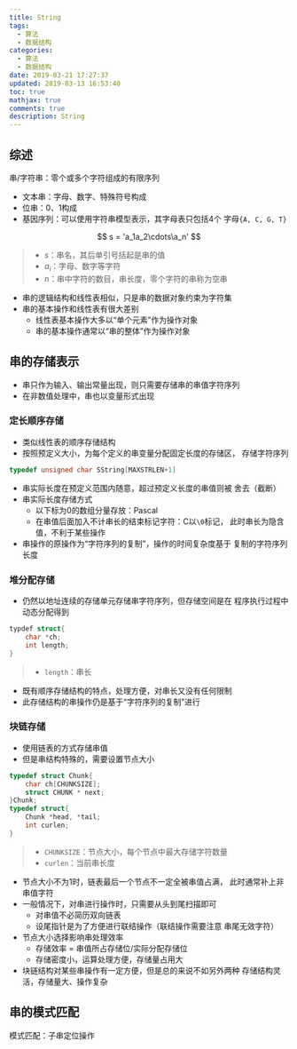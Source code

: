 ```yaml
---
title: String
tags:
  - 算法
  - 数据结构
categories:
  - 算法
  - 数据结构
date: 2019-03-21 17:27:37
updated: 2019-03-13 16:53:40
toc: true
mathjax: true
comments: true
description: String
---
```


##	综述

串/字符串：零个或多个字符组成的有限序列

-	文本串：字母、数字、特殊符号构成
-	位串：0、1构成
-	基因序列：可以使用字符串模型表示，其字母表只包括4个
	字母`{A, C, G, T}`

$$
s = 'a_1a_2\cdots\a_n'
$$

> - $s$：串名，其后单引号括起是串的值
> - $a_i$：字母、数字等字符
> - $n$：串中字符的数目，串长度，零个字符的串称为空串

-	串的逻辑结构和线性表相似，只是串的数据对象约束为字符集
-	串的基本操作和线性表有很大差别
	-	线性表基本操作大多以“单个元素”作为操作对象
	-	串的基本操作通常以“串的整体”作为操作对象

##	串的存储表示

-	串只作为输入、输出常量出现，则只需要存储串的串值字符序列
-	在非数值处理中，串也以变量形式出现

###	定长顺序存储

-	类似线性表的顺序存储结构
-	按照预定义大小，为每个定义的串变量分配固定长度的存储区，
	存储字符序列

```c
typedef unsigned char SString[MAXSTRLEN+1]
```

-	串实际长度在预定义范围内随意，超过预定义长度的串值则被
	舍去（截断）
-	串实际长度存储方式
	-	以下标为0的数组分量存放：Pascal
	-	在串值后面加入不计串长的结束标记字符：C以`\0`标记，
		此时串长为隐含值，不利于某些操作
-	串操作的原操作为“字符序列的复制”，操作的时间复杂度基于
	复制的字符序列长度

###	堆分配存储

-	仍然以地址连续的存储单元存储串字符序列，但存储空间是在
	程序执行过程中动态分配得到

```cpp
typdef struct{
	char *ch;
	int length;
}
```

> - `length`：串长

-	既有顺序存储结构的特点，处理方便，对串长又没有任何限制
-	此存储结构的串操作仍是基于“字符序列的复制”进行

###	块链存储

-	使用链表的方式存储串值
-	但是串结构特殊的，需要设置节点大小

```c
typedef struct Chunk{
	char ch[CHUNKSIZE];
	struct CHUNK * next;
}Chunk;
typedef struct{
	Chunk *head, *tail;
	int curlen;
}
```

> - `CHUNKSIZE`：节点大小，每个节点中最大存储字符数量
> - `curlen`：当前串长度

-	节点大小不为1时，链表最后一个节点不一定全被串值占满，
	此时通常补上非串值字符
-	一般情况下，对串进行操作时，只需要从头到尾扫描即可
	-	对串值不必简历双向链表
	-	设尾指针是为了方便进行联结操作（联结操作需要注意
		串尾无效字符）
-	节点大小选择影响串处理效率
	-	存储效率 = 串值所占存储位/实际分配存储位
	-	存储密度小，运算处理方便，存储量占用大
-	块链结构对某些串操作有一定方便，但是总的来说不如另外两种
	存储结构灵活，存储量大、操作复杂

##	串的模式匹配

模式匹配：子串定位操作


